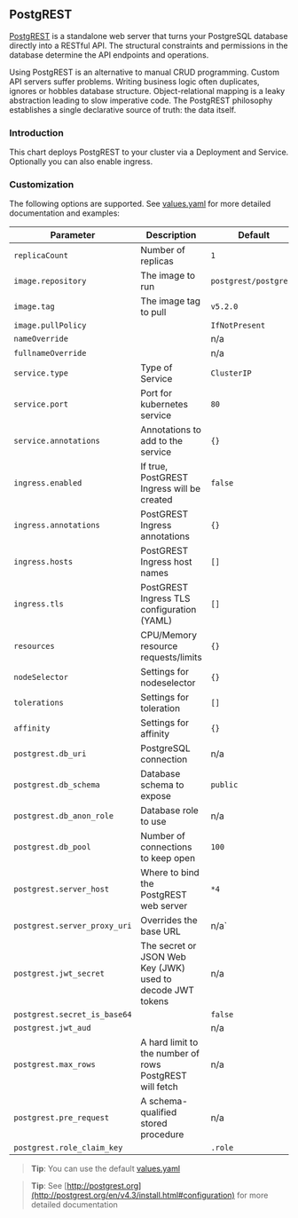 ## PostgREST

[PostgREST](https://postgrest.org/) is a standalone web server that turns your
PostgreSQL database directly into a RESTful API. The structural constraints and
permissions in the database determine the API endpoints and operations.

Using PostgREST is an alternative to manual CRUD programming. Custom API
servers suffer problems. Writing business logic often duplicates, ignores or
hobbles database structure. Object-relational mapping is a leaky abstraction
leading to slow imperative code. The PostgREST philosophy establishes a single
declarative source of truth: the data itself.

### Introduction

This chart deploys PostgREST to your cluster via a Deployment and Service. Optionally you can also enable ingress.

### Customization

The following options are supported. See [values.yaml](https://gitlab.smb-tec.com/charts/postgrest/blob/master/values.yaml)
for more detailed documentation and examples:

| Parameter 	                | Description 	                                              | Default               |
|---------                    |-----------	                                                |-------	              |
|`replicaCount`               | Number of replicas                                          | `1`	                  |
|`image.repository`           | The image to run	                                          | `postgrest/postgrest` |
|`image.tag`                  | The image tag to pull                                       | `v5.2.0`              |
|`image.pullPolicy`           |                                                             | `IfNotPresent`        |
|`nameOverride`               |                                                             | n/a                   |
|`fullnameOverride`           |                                                             | n/a                   |
|`service.type`               | Type of Service                                             | `ClusterIP`           |
|`service.port`               | Port for kubernetes service                                 | `80`        |
|`service.annotations`        | Annotations to add to the service                           | `{}`        |
|`ingress.enabled`            | If true, PostGREST Ingress will be created                  | `false`     |
|`ingress.annotations`        | PostGREST Ingress annotations                               | `{}`        |
|`ingress.hosts`              | PostGREST Ingress host names                                | `[]`        |
|`ingress.tls`                | PostGREST Ingress TLS configuration (YAML)                  | `[]`        |
|`resources`                  | CPU/Memory resource requests/limits                         | `{}`        |
|`nodeSelector`               | Settings for nodeselector                                   | `{}`        |
|`tolerations`                | Settings for toleration                                     | `[]`        |
|`affinity`                   | Settings for affinity                                       | `{}`        |
|`postgrest.db_uri`           | PostgreSQL connection                                       | n/a         |
|`postgrest.db_schema`        | Database schema to expose                                   | `public`    |
|`postgrest.db_anon_role`     | Database role to use                                        | n/a         |
|`postgrest.db_pool`          | Number of connections to keep open                          | `100`       |
|`postgrest.server_host`      | Where to bind the PostgREST web server                      | `*4`        |
|`postgrest.server_proxy_uri` | Overrides the base URL                                      | n/a`        |
|`postgrest.jwt_secret`       | The secret or JSON Web Key (JWK) used to decode JWT tokens  | n/a         |
|`postgrest.secret_is_base64` |                                                             | `false`     |
|`postgrest.jwt_aud`          |                                                             | n/a         |
|`postgrest.max_rows`         | A hard limit to the number of rows PostgREST will fetch     | n/a         |
|`postgrest.pre_request`      | A schema-qualified stored procedure                         | n/a         |
|`postgrest.role_claim_key`   |                                                             | `.role`     |

> **Tip**: You can use the default [values.yaml](values.yaml)

> **Tip**: See [http://postgrest.org](http://postgrest.org/en/v4.3/install.html#configuration) for more detailed documentation